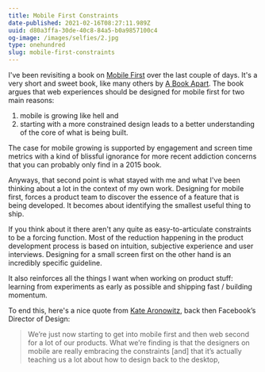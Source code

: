 ```yaml
---
title: Mobile First Constraints
date-published: 2021-02-16T08:27:11.989Z
uuid: d80a3ffa-30de-40c8-84a5-b0a9857100c4
og-image: /images/selfies/2.jpg
type: onehundred
slug: mobile-first-constraints
---
```

I've been revisiting a book on [Mobile First](https://www.lukew.com/resources/mobile_first.asp) over the last couple of days. It's a very short and sweet book, like many others by [A Book Apart](https://abookapart.com/). The book argues that web experiences should be designed for mobile first for two main reasons: 

1. mobile is growing like hell and 
2. starting with a more constrained design leads to a better understanding of the core of what is being built. 

The case for mobile growing is supported by engagement and screen time metrics with a kind of blissful ignorance for more recent addiction concerns that you can probably only find in a 2015 book.

Anyways, that second point is what stayed with me and what I've been thinking about a lot in the context of my own work. Designing for mobile first, forces a product team to discover the essence of a feature that is being developed. It becomes about identifying the smallest useful thing to ship. 

If you think about it there aren't any quite as easy-to-articulate constraints to be a forcing function. Most of the reduction happening in the product development process is based on intuition, subjective experience and user interviews. Designing for a small screen first on the other hand is an incredibly specific guideline.

It also reinforces all the things I want when working on product stuff: learning from experiments as early as possible and shipping fast / building momentum.

To end this, here's a nice quote from [Kate Aronowitz](https://twitter.com/katearonowitz), back then Facebook’s Director of Design:

> We’re just now starting to get into mobile first and then web second for a lot of our products. What we’re finding is that the designers on mobile are really embracing the constraints \[and] that it’s actually teaching us a lot about how to design back to the desktop,
